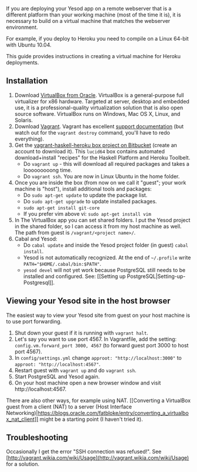 If you are deploying your Yesod app on a remote webserver that is a different platform than your working machine (most of the time it is), it is necessary to build on a virtual machine that matches the webserver environment.

For example, if you deploy to Heroku you need to compile on a Linux 64-bit with Ubuntu 10.04.

This guide provides instructions in creating a virtual machine for Heroku deployments.

## Installation
1. Download [VirtualBox from Oracle](https://www.virtualbox.org/wiki/Downloads). VirtualBox is a general-purpose full virtualizer for x86 hardware. Targeted at server, desktop and embedded use, it is a professional-quality virtualization solution that is also open source software. VirtualBox runs on Windows, Mac OS X, Linux, and Solaris.
1. Download [Vagrant](http://downloads.vagrantup.com/). Vagrant has excellent [support documentation](http://vagrantup.com/v1/docs/getting-started/index.html) (but watch out for the `vagrant destroy` command, you'll have to redo everything).
1. Get the [vagrant-haskell-heroku box project on Bitbucket](https://bitbucket.org/puffnfresh/vagrant-haskell-heroku) (create an account to download it). This `lucid64` box contains automated download+install "recipes" for the Haskell Platform and Heroku Toolbelt.
    * Do `vagrant up` - this will download all required packages and takes a looooooooong time.
    * Do `vagrant ssh`. You are now in Linux Ubuntu in the home folder.
1. Once you are inside the box (from now on we call it "guest"; your work machine is "host"), install additional tools and packages:
    * Do `sudo apt-get update` to update the package list.
    * Do `sudo apt-get upgrade` to update installed packages.
    * `sudo apt-get install git-core`
    * If you prefer vim above vi: `sudo apt-get install vim`
1. In The VirtualBox app you can set shared folders. I put the Yesod project in the shared folder, so I can access it from my host machine as well. The path from guest is `/vagrant/<project name>/`.
1. Cabal and Yesod:
    * Do `cabal update` and inside the Yesod project folder (in guest) `cabal install`.
    * Yesod is not automatically recognized. At the end of `~/.profile` write `PATH="$HOME/.cabal/bin:$PATH"`.
    * `yesod devel` will not yet work because PostgreSQL still needs to be installed and configured. See: [[Setting up PostgreSQL|Setting-up-Postgresql]].


## Viewing your Yesod site in the host browser
The easiest way to view your Yesod site from guest on your host machine is to use port forwarding.

1. Shut down your guest if it is running with `vagrant halt`.
1. Let's say you want to use port 4567. In Vagrantfile, add the setting: `config.vm.forward_port 3000, 4567` (to forward guest port 3000 to host port 4567).
1. In `config/settings.yml` change `approot: "http://localhost:3000"` to `approot: "http://localhost:4567"`.
1. Restart guest with `vagrant up` and do `vagrant ssh`.
1. Start PostgreSQL and Yesod again.
1. On your host machine open a new browser window and visit http://localhost:4567.

There are also other ways, for example using NAT. [[Converting a VirtualBox guest from a client (NAT) to a server (Host Interface Networking)|https://blogs.oracle.com/fatbloke/entry/converting_a_virtualbox_nat_client]] might be a starting point (I haven't tried it).


## Troubleshooting

Occasionally I get the error "SSH connection was refused!". See [http://vagrant.wikia.com/wiki/Usage](http://vagrant.wikia.com/wiki/Usage) for a solution.